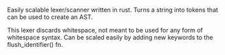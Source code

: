 Easily scalable lexer/scanner written in rust. Turns a string into tokens that can be used to create an AST.

This lexer discards whitespace, not meant to be used for any form of whitespace syntax. Can be scaled easily by adding new keywords to the flush_identifier() fn.